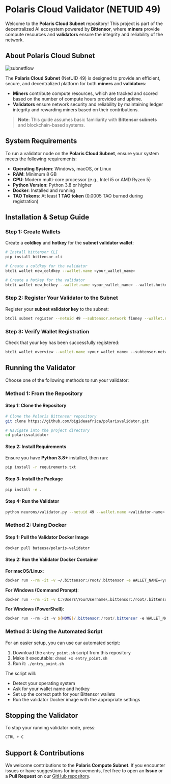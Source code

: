 # Polaris Cloud Validator (NETUID 49)

Welcome to the **Polaris Cloud Subnet** repository! This project is part of the decentralized AI ecosystem powered by **Bittensor**, where **miners** provide compute resources and **validators** ensure the integrity and reliability of the network.

## About Polaris Cloud Subnet

![subnetflow](https://github.com/user-attachments/assets/0f009ad7-2e41-4e0b-ab3c-64d0c146fdc7)

The **Polaris Cloud Subnet** (NetUID 49) is designed to provide an efficient, secure, and decentralized platform for both **miners** and **validators**:
- **Miners** contribute compute resources, which are tracked and scored based on the number of compute hours provided and uptime.
- **Validators** ensure network security and reliability by maintaining ledger integrity and rewarding miners based on their contributions.

> **Note**: This guide assumes basic familiarity with **Bittensor subnets** and blockchain-based systems.

## System Requirements

To run a validator node on the **Polaris Cloud Subnet**, ensure your system meets the following requirements:
- **Operating System**: Windows, macOS, or Linux
- **RAM**: Minimum 8 GB
- **CPU**: Modern multi-core processor (e.g., Intel i5 or AMD Ryzen 5)
- **Python Version**: Python 3.8 or higher
- **Docker**: Installed and running
- **TAO Tokens**: At least **1 TAO token** (0.0005 TAO burned during registration)

## Installation & Setup Guide

### Step 1: Create Wallets

Create a **coldkey** and **hotkey** for the **subnet validator wallet**:
```bash
# Install bittensor CLI
pip install bittensor-cli

# Create a coldkey for the validator
btcli wallet new_coldkey --wallet.name <your_wallet_name>

# Create a hotkey for the validator
btcli wallet new_hotkey --wallet.name <your_wallet_name> --wallet.hotkey default
```

### Step 2: Register Your Validator to the Subnet

Register your **subnet validator key** to the subnet:
```bash
btcli subnet register --netuid 49 --subtensor.network finney --wallet.name <your_wallet_name> --wallet.hotkey default
```

### Step 3: Verify Wallet Registration

Check that your key has been successfully registered:
```bash
btcli wallet overview --wallet.name <your_wallet_name> --subtensor.network finney
```

## Running the Validator

Choose one of the following methods to run your validator:

### Method 1: From the Repository

#### Step 1: Clone the Repository
```bash
# Clone the Polaris Bittensor repository
git clone https://github.com/bigideaafrica/polarisvalidator.git

# Navigate into the project directory
cd polarisvalidator
```

#### Step 2: Install Requirements
Ensure you have **Python 3.8+** installed, then run:
```bash
pip install -r requirements.txt
```

#### Step 3: Install the Package
```bash
pip install -e .
```

#### Step 4: Run the Validator
```bash 
python neurons/validator.py --netuid 49 --wallet.name <validator-name> --wallet.hotkey <hot-key> --logging.debug
```

### Method 2: Using Docker

#### Step 1: Pull the Validator Docker Image
```bash
docker pull bateesa/polaris-validator
```

#### Step 2: Run the Validator Docker Container

**For macOS/Linux**:
```bash
docker run --rm -it -v ~/.bittensor:/root/.bittensor -e WALLET_NAME=<your_wallet_name> -e WALLET_HOTKEY=default -e CLUSTER_ID=0 bateesa/polaris-validator
```

**For Windows (Command Prompt)**:
```bash
docker run --rm -it -v C:\Users\YourUsername\.bittensor:/root/.bittensor -e WALLET_NAME=<your_wallet_name> -e WALLET_HOTKEY=default -e CLUSTER_ID=0 bateesa/polaris-validator
```

**For Windows (PowerShell)**:
```powershell
docker run --rm -it -v ${HOME}/.bittensor:/root/.bittensor -e WALLET_NAME=<your_wallet_name> -e WALLET_HOTKEY=default -e CLUSTER_ID=0  bateesa/polaris-validator
```

### Method 3: Using the Automated Script

For an easier setup, you can use our automated script:

1. Download the `entry_point.sh` script from this repository
2. Make it executable: `chmod +x entry_point.sh`
3. Run it: `./entry_point.sh`

The script will:
- Detect your operating system
- Ask for your wallet name and hotkey
- Set up the correct path for your Bittensor wallets
- Run the validator Docker image with the appropriate settings

## Stopping the Validator

To stop your running validator node, press:
```bash
CTRL + C
```

## Support & Contributions

We welcome contributions to the **Polaris Compute Subnet**. If you encounter issues or have suggestions for improvements, feel free to open an **Issue** or a **Pull Request** on our [GitHub repository](https://github.com/bigideaafrica/polarisvalidator).
